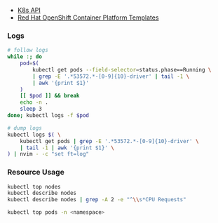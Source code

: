 - [K8s API](https://kubernetes.io/docs/reference/kubernetes-api/)
- [Red Hat OpenShift Container Platform Templates](https://docs.openshift.com/container-platform/3.11/dev_guide/templates.html#dev-guide-templates)

### Logs
```bash
# follow logs
while :; do
    pod=$(
        kubectl get pods --field-selector=status.phase==Running \
        | grep -E '.*53572.*-[0-9]{10}-driver' | tail -1 \
        | awk '{print $1}'
    )
    [[ $pod ]] && break
    echo -n .
    sleep 3
done; kubectl logs -f $pod
```
```bash
# dump logs
kubectl logs $( \
    kubectl get pods | grep -E '.*53572.*-[0-9]{10}-driver' \
    | tail -1 | awk '{print $1}' \
) | nvim - -c "set ft=log"
```

### Resource Usage
```bash
kubectl top nodes
kubectl describe nodes
kubectl describe nodes | grep -A 2 -e "^\\s*CPU Requests"

kubectl top pods -n <namespace>
```
